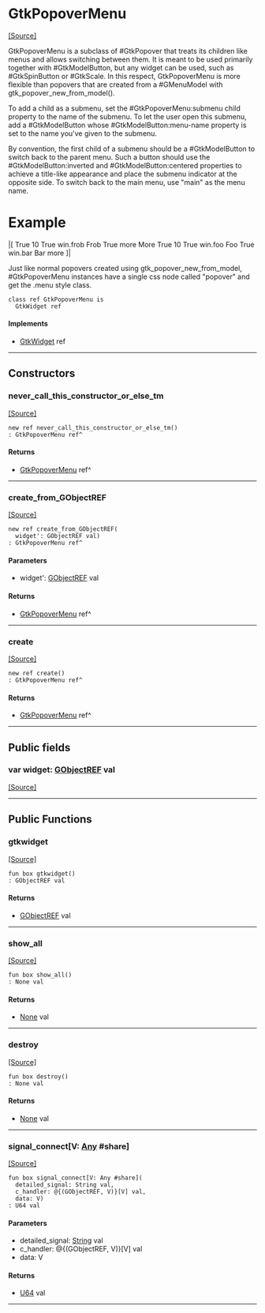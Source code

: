 # GtkPopoverMenu
<span class="source-link">[[Source]](src/gtk3/GtkPopoverMenu.md#L6)</span>

GtkPopoverMenu is a subclass of #GtkPopover that treats its
children like menus and allows switching between them. It is
meant to be used primarily together with #GtkModelButton, but
any widget can be used, such as #GtkSpinButton or #GtkScale.
In this respect, GtkPopoverMenu is more flexible than popovers
that are created from a #GMenuModel with gtk_popover_new_from_model().

To add a child as a submenu, set the #GtkPopoverMenu:submenu
child property to the name of the submenu. To let the user open
this submenu, add a #GtkModelButton whose #GtkModelButton:menu-name
property is set to the name you've given to the submenu.

By convention, the first child of a submenu should be a #GtkModelButton
to switch back to the parent menu. Such a button should use the
#GtkModelButton:inverted and #GtkModelButton:centered properties
to achieve a title-like appearance and place the submenu indicator
at the opposite side. To switch back to the main menu, use "main"
as the menu name.

# Example

|[
<object class="GtkPopoverMenu">
  <child>
    <object class="GtkBox">
      <property name="visible">True</property>
      <property name="margin">10</property>
      <child>
        <object class="GtkModelButton">
          <property name="visible">True</property>
          <property name="action-name">win.frob</property>
          <property name="text" translatable="yes">Frob</property>
        </object>
      </child>
      <child>
        <object class="GtkModelButton">
          <property name="visible">True</property>
          <property name="menu-name">more</property>
          <property name="text" translatable="yes">More</property>
        </object>
      </child>
    </object>
  </child>
  <child>
    <object class="GtkBox">
      <property name="visible">True</property>
      <property name="margin">10</property>
      <child>
        <object class="GtkModelButton">
          <property name="visible">True</property>
          <property name="action-name">win.foo</property>
          <property name="text" translatable="yes">Foo</property>
        </object>
      </child>
      <child>
        <object class="GtkModelButton">
          <property name="visible">True</property>
          <property name="action-name">win.bar</property>
          <property name="text" translatable="yes">Bar</property>
        </object>
      </child>
    </object>
    <packing>
      <property name="submenu">more</property>
    </packing>
  </child>
</object>
]|

Just like normal popovers created using gtk_popover_new_from_model,
#GtkPopoverMenu instances have a single css node called "popover"
and get the .menu style class.


```pony
class ref GtkPopoverMenu is
  GtkWidget ref
```

#### Implements

* [GtkWidget](gtk3-GtkWidget.md) ref

---

## Constructors

### never_call_this_constructor_or_else_tm
<span class="source-link">[[Source]](src/gtk3/GtkPopoverMenu.md#L84)</span>


```pony
new ref never_call_this_constructor_or_else_tm()
: GtkPopoverMenu ref^
```

#### Returns

* [GtkPopoverMenu](gtk3-GtkPopoverMenu.md) ref^

---

### create_from_GObjectREF
<span class="source-link">[[Source]](src/gtk3/GtkPopoverMenu.md#L87)</span>


```pony
new ref create_from_GObjectREF(
  widget': GObjectREF val)
: GtkPopoverMenu ref^
```
#### Parameters

*   widget': [GObjectREF](gtk3-..-gobject-GObjectREF.md) val

#### Returns

* [GtkPopoverMenu](gtk3-GtkPopoverMenu.md) ref^

---

### create
<span class="source-link">[[Source]](src/gtk3/GtkPopoverMenu.md#L91)</span>


```pony
new ref create()
: GtkPopoverMenu ref^
```

#### Returns

* [GtkPopoverMenu](gtk3-GtkPopoverMenu.md) ref^

---

## Public fields

### var widget: [GObjectREF](gtk3-..-gobject-GObjectREF.md) val
<span class="source-link">[[Source]](src/gtk3/GtkPopoverMenu.md#L81)</span>



---

## Public Functions

### gtkwidget
<span class="source-link">[[Source]](src/gtk3/GtkPopoverMenu.md#L83)</span>


```pony
fun box gtkwidget()
: GObjectREF val
```

#### Returns

* [GObjectREF](gtk3-..-gobject-GObjectREF.md) val

---

### show_all
<span class="source-link">[[Source]](src/gtk3/GtkWidget.md#L4)</span>


```pony
fun box show_all()
: None val
```

#### Returns

* [None](builtin-None.md) val

---

### destroy
<span class="source-link">[[Source]](src/gtk3/GtkWidget.md#L7)</span>


```pony
fun box destroy()
: None val
```

#### Returns

* [None](builtin-None.md) val

---

### signal_connect\[V: [Any](builtin-Any.md) #share\]
<span class="source-link">[[Source]](src/gtk3/GtkWidget.md#L10)</span>


```pony
fun box signal_connect[V: Any #share](
  detailed_signal: String val,
  c_handler: @{(GObjectREF, V)}[V] val,
  data: V)
: U64 val
```
#### Parameters

*   detailed_signal: [String](builtin-String.md) val
*   c_handler: @{(GObjectREF, V)}[V] val
*   data: V

#### Returns

* [U64](builtin-U64.md) val

---

